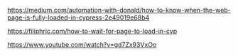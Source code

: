 https://medium.com/automation-with-donald/how-to-know-when-the-web-page-is-fully-loaded-in-cypress-2e49019e68b4

https://filiphric.com/how-to-wait-for-page-to-load-in-cyp

https://www.youtube.com/watch?v=gd7Zx93VxOo
